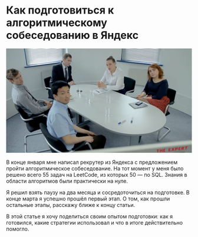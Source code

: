 # Как подготовиться к алгоритмическому собеседованию в Яндекс

![0](../images/0.jpeg)

В конце января мне написал рекрутер из Яндекса с предложением пройти алгоритмическое собеседование. На тот момент у меня было решено всего 55 задач на LeetCode, из которых 50 — по SQL. Знания в области алгоритмов были практически на нуле.

Я решил взять паузу на два месяца и сосредоточиться на подготовке. В конце марта я успешно прошёл первый этап. О том, как прошли остальные этапы, расскажу ближе к концу статьи.

В этой статье я хочу поделиться своим опытом подготовки: как я готовился, какие стратегии использовал и что в итоге действительно помогло.
